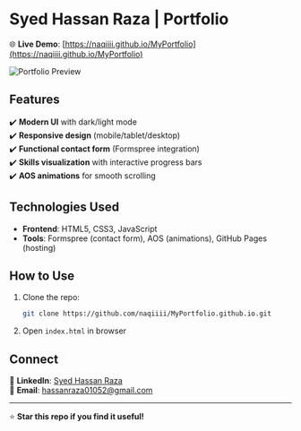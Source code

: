 # Syed Hassan Raza | Portfolio 

🌐 **Live Demo**: [https://naqiiii.github.io/MyPortfolio](https://naqiiii.github.io/MyPortfolio)  

![Portfolio Preview](images/preview.png)  

## Features
✔️ **Modern UI** with dark/light mode  
✔️ **Responsive design** (mobile/tablet/desktop)  
✔️ **Functional contact form** (Formspree integration)  
✔️ **Skills visualization** with interactive progress bars  
✔️ **AOS animations** for smooth scrolling  

## Technologies Used
- **Frontend**: HTML5, CSS3, JavaScript  
- **Tools**: Formspree (contact form), AOS (animations), GitHub Pages (hosting)  

## How to Use
1. Clone the repo:
   ```bash
   git clone https://github.com/naqiiii/MyPortfolio.github.io.git
   ```
2. Open `index.html` in browser  

## Connect
🔗 **LinkedIn**: [Syed Hassan Raza](https://linkedin.com/in/syed-hassan-raza-ba842b277)  
📧 **Email**: hassanraza01052@gmail.com  

---
⭐ **Star this repo if you find it useful!**  
